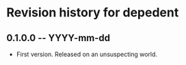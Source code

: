# Revision history for depedent

## 0.1.0.0  -- YYYY-mm-dd

* First version. Released on an unsuspecting world.
